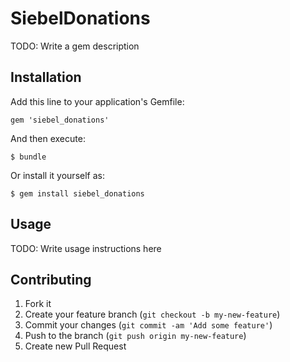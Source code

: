 # SiebelDonations

TODO: Write a gem description

## Installation

Add this line to your application's Gemfile:

    gem 'siebel_donations'

And then execute:

    $ bundle

Or install it yourself as:

    $ gem install siebel_donations

## Usage

TODO: Write usage instructions here

## Contributing

1. Fork it
2. Create your feature branch (`git checkout -b my-new-feature`)
3. Commit your changes (`git commit -am 'Add some feature'`)
4. Push to the branch (`git push origin my-new-feature`)
5. Create new Pull Request
